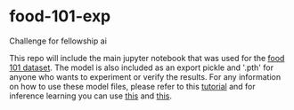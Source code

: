 # food-101-exp
Challenge for fellowship ai 

This repo will include the main jupyter notebook that was used for the [food 101 dataset](https://course.fast.ai/datasets).
The model is also included as an export pickle and '.pth' for anyone who wants to experiment or verify the results. For any information on how to use these model files, please refer to this [tutorial](https://docs.fast.ai/tutorial.inference.html) and for inference learning you can use [this](https://nbviewer.jupyter.org/github/fastai/course-v3/blob/master/nbs/dl1/lesson1-pets.ipynb) and [this](https://docs.fast.ai/basic_train.html#_learner_interpret).
